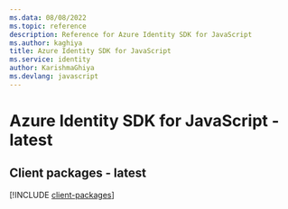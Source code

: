 ```yaml
---
ms.data: 08/08/2022
ms.topic: reference
description: Reference for Azure Identity SDK for JavaScript
ms.author: kaghiya
title: Azure Identity SDK for JavaScript
ms.service: identity
author: KarishmaGhiya
ms.devlang: javascript
---
```

# Azure Identity SDK for JavaScript - latest

## Client packages - latest
[!INCLUDE [client-packages](identity-client-index.md)]
